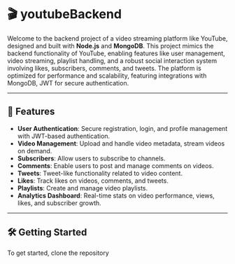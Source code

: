 # 🎬 youtubeBackend

Welcome to the backend project of a video streaming platform like YouTube, designed and built with **Node.js** and **MongoDB**. This project mimics the backend functionality of YouTube, enabling features like user management, video streaming, playlist handling, and a robust social interaction system involving likes, subscribers, comments, and tweets. The platform is optimized for performance and scalability, featuring integrations with MongoDB, JWT for secure authentication.

---

## 🚀 Features
- **User Authentication**: Secure registration, login, and profile management with JWT-based authentication.
- **Video Management**: Upload and handle video metadata, stream videos on demand.
- **Subscribers**: Allow users to subscribe to channels.
- **Comments**: Enable users to post and manage comments on videos.
- **Tweets**: Tweet-like functionality related to video content.
- **Likes**: Track likes on videos, comments, and tweets.
- **Playlists**: Create and manage video playlists.
- **Analytics Dashboard**: Real-time stats on video performance, views, likes, and subscriber growth.

---

## 🛠️ Getting Started

To get started, clone the repository
